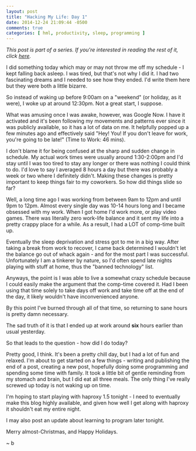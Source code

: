 ```yaml
---
layout: post
title: "Hacking My Life: Day 1"
date: 2014-12-24 21:09:44 -0500
comments: true
categories: [ hml, productivity, sleep, programming ]
---
```

*This post is part of a series. If you're interested in reading the rest of it, click [here](http://raptorswithhats.com/blog/categories/hml/).*

I did something today which may or may not throw me off my schedule - I kept falling back asleep. I was tired, but that's not why I did it. I had two fascinating dreams and I needed to see how they ended. I'd write them here but they were both a little bizarre.

So instead of waking up before 9:00am on a "weekend" (or holiday, as it were), I woke up at around 12:30pm. Not a great start, I suppose.

What was amusing once I was awake, however, was Google Now. I have it activated and it's been following my movements and patterns ever since it was publicly available, so it has a lot of data on me. It helpfully popped up a few minutes ago and effectively said "Hey! You! If you don't leave for work, you're going to be late!" (Time to Work: 46 mins).

<!-- more -->

I don't blame it for being confused at the sharp and sudden change in schedule. My actual work times were usually around 1:30-2:00pm and I'd stay until I was too tired to stay any longer or there was nothing I could think to do. I'd love to say I averaged 8 hours a day but there was probably a week or two where I definitely didn't. Making these changes is pretty important to keep things fair to my coworkers. So how did things slide so far?

Well, a long time ago I was working from between 9am to 12pm and until 9pm to 12pm. Almost every single day was 10-14 hours long and I became obsessed with my work. When I got home I'd work more, or play video games. There was literally zero work-life balance and it sent my life into a pretty crappy place for a while. As a result, I had a LOT of comp-time built up.

Eventually the sleep deprivation and stress got to me in a big way. After taking a break from work to recover, I came back determined I wouldn't let the balance go out of whack again - and for the most part I was successful. Unfortunately I am a tinkerer by nature, so I'd often spend late nights playing with stuff at home, thus the "banned technology" list. 

Anyways, the point is I was able to live a somewhat crazy schedule because I could easily make the argument that the comp-time covered it. Had I been using that time solely to take days off work and take time off at the end of the day, it likely wouldn't have inconvenienced anyone.

By this point I've burned through all of that time, so returning to sane hours is pretty damn necessary.

The sad truth of it is that I ended up at work around **six** hours earlier than usual yesterday.

So that leads to the question - how did I do today?

Pretty good, I think. It's been a pretty chill day, but I had a lot of fun and relaxed. I'm about to get started on a few things - writing and publishing the end of a post, creating a new post, hopefully doing some programming and spending some time with family. It took a little bit of gentle reminding from my stomach and brain, but I did eat all three meals. The only thing I've really screwed up today is not waking up on time.

I'm hoping to start playing with haproxy 1.5 tonight - I need to eventually make this blog highly available, and given how well I get along with haproxy it shouldn't eat my entire night.

I may also post an update about learning to program later tonight.

Merry almost-Christmas, and Happy Holidays.

~ b
